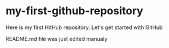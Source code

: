 # my-first-github-repository
Here is my first HitHub repository. Let's get started with GitHub

README.md file was just edited manualy
